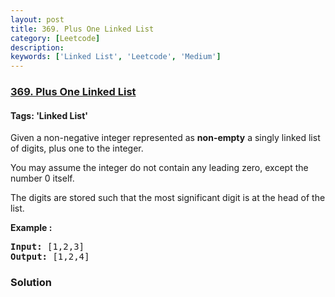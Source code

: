 ```yaml
---
layout: post
title: 369. Plus One Linked List
category: [Leetcode]
description: 
keywords: ['Linked List', 'Leetcode', 'Medium']
---
```

### [369. Plus One Linked List](https://leetcode.com/problems/plus-one-linked-list)

#### Tags: 'Linked List'

<div class="content__u3I1 question-content__JfgR"><div><p>Given a non-negative integer represented as <b>non-empty</b> a singly linked list of digits, plus one to the integer.</p>
<p>You may assume the integer do not contain any leading zero, except the number 0 itself.</p>
<p>The digits are stored such that the most significant digit is at the head of the list.</p>
<div>
<p><strong>Example :</strong></p>
<pre><strong>Input: </strong><span id="example-input-1-1">[1,2,3]</span>
<strong>Output: </strong><span id="example-output-1">[1,2,4]</span>
</pre>
</div>
</div></div>

### Solution
